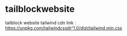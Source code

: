 # tailblockwebsite
tailblock website
tailwind cdn link : https://unpkg.com/tailwindcss@^1.0/dist/tailwind.min.css
